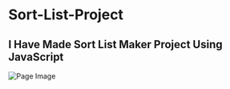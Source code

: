 # Sort-List-Project
## I Have Made Sort List Maker Project Using JavaScript
![Page Image](https://user-images.githubusercontent.com/111434481/214052469-0bc27cb8-9a98-4b55-bde7-8da33bc65ee7.png)
